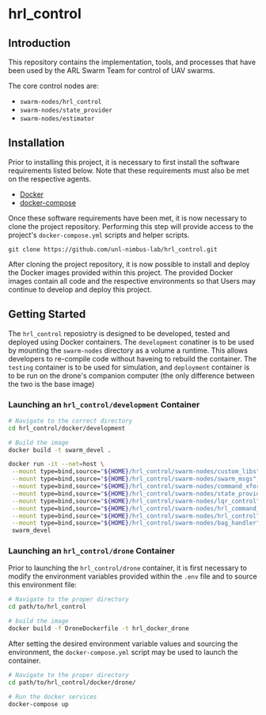 # hrl_control

## Introduction
This repository contains the implementation, tools, and processes that have been used by the ARL Swarm Team for control of UAV swarms.

The core control nodes are:

* `swarm-nodes/hrl_control`
* `swarm-nodes/state_provider`
* `swarm-nodes/estimator`

## Installation
Prior to installing this project, it is necessary to first install the software requirements listed below. Note that these requirements must also be met on the respective agents.

* [Docker](https://docs.docker.com/get-docker/)
* [docker-compose](https://docs.docker.com/compose/install/)

Once these software requirements have been met, it is now necessary to clone the project repository. Performing this step will provide access to the project's `docker-compose.yml` scripts and helper scripts.

```
git clone https://github.com/unl-nimbus-lab/hrl_control.git
```

After cloning the project repository, it is now possible to install and deploy the Docker images provided within this project. The provided Docker images contain all code and the respective environments so that Users may continue to develop and deploy this project.


## Getting Started
The `hrl_control` reposiotry is designed to be developed, tested and deployed using Docker containers. The `development` conatiner is to be used by mounting the `swarm-nodes` directory as a volume a runtime. This allows developers to re-compile code without haveing to rebuild the container. The `testing` container is to be used for simulation, and `deployment` container is to be run on the drone's companion computer (the only difference between the two is the base image)

### Launching an `hrl_control/development` Container

```bash
# Navigate to the correct directory
cd hrl_control/docker/development

# Build the image
docker build -t swarm_devel .

docker run -it --net=host \
 --mount type=bind,source="${HOME}/hrl_control/swarm-nodes/custom_libs",target=/home/catkin_ws/src/custom_libs/  \
 --mount type=bind,source="${HOME}/hrl_control/swarm-nodes/swarm_msgs",target=/home/catkin_ws/src/swarm_msgs/ \
 --mount type=bind,source="${HOME}/hrl_control/swarm-nodes/command_xform",target=/home/catkin_ws/src/command_xform/ \
 --mount type=bind,source="${HOME}/hrl_control/swarm-nodes/state_provider",target=/home/catkin_ws/src/state_provider/ \
 --mount type=bind,source="${HOME}/hrl_control/swarm-nodes/lqr_control",target=/home/catkin_ws/src/lqr_control/ \
 --mount type=bind,source="${HOME}/hrl_control/swarm-nodes/hrl_command_interpret",target=/home/catkin_ws/src/hrl_command_interpret/ \
 --mount type=bind,source="${HOME}/hrl_control/swarm-nodes/hrl_control",target=/home/catkin_ws/src/hrl_control/ \
 --mount type=bind,source="${HOME}/hrl_control/swarm-nodes/bag_handler",target=/home/catkin_ws/src/bag_handler/ \
 swarm_devel

```


### Launching an `hrl_control/drone` Container
Prior to launching the `hrl_control/drone` container, it is first necessary to modify the environment variables provided within the `.env` file and to source this environment file:

```bash
# Navigate to the proper directory
cd path/to/hrl_control

# build the image
docker build -f DroneDockerfile -t hrl_docker_drone
```

After setting the desired environment variable values and sourcing the environment, the `docker-compose.yml` script may be used to launch the container.

```bash
# Navigate to the proper directory
cd path/to/hrl_control/docker/drone/

# Run the docker services
docker-compose up
```